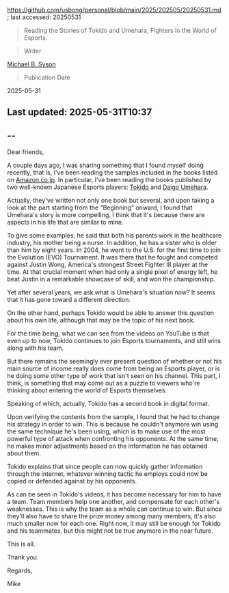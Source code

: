 https://github.com/usbong/personal/blob/main/2025/202505/20250531.md; last accessed: 20250531

> Reading the Stories of Tokido and Umehara, Fighters in the World of Esports.

> Writer

[Michael B. Syson](https://www.linkedin.com/in/michaelsyson/)

> Publication Date

2025-05-31

## Last updated: 2025-05-31T10:37
 
## --

Dear friends,

A couple days ago, I was sharing something that I found myself doing recently, that is, I've been reading the samples included in the books listed on [Amazon.co.jp](https://www.amazon.co.jp). In particular, I've been reading the books published by two well-known Japanese Esports players: [Tokido](https://www.amazon.co.jp/%E3%81%A8%E3%81%8D%E3%81%A9-ebook/dp/B081CKP8VH?ref_=ast_author_mpb) and [Daigo Umehara](https://www.amazon.co.jp/%E6%A2%85%E5%8E%9F%E5%A4%A7%E5%90%BE-ebook/dp/B009YES5KA?ref_=ast_author_mpb).

Actually, they've written not only one book but several, and upon taking a look at the part starting from the "Beginning" onward, I found that Umehara's story is more compelling. I think that it's because there are aspects in his life that are similar to mine.

To give some examples, he said that both his parents work in the healthcare industry, his mother being a nurse. In addition, he has a sister who is older than him by eight years. In 2004, he went to the U.S. for the first time to join the Evolution (EVO) Tournament. It was there that he fought and competed against Justin Wong, America's strongest Street Fighter III player at the time. At that crucial moment when had only a single pixel of energy left, he beat Justin in a remarkable showcase of skill, and won the championship. 

Yet after several years, we ask what is Umehara's situation now? It seems that it has gone toward a different direction. 

On the other hand, perhaps Tokido would be able to answer this question about his own life, although that may be the topic of his next book.

For the time being, what we can see from the videos on YouTube is that even up to now, Tokido continues to join Esports tournaments, and still wins along with his team. 

But there remains the seemingly ever present question of whether or not his main source of income really does come from being an Esports player, or is he doing some other type of work that isn't seen on his channel. This part, I think, is something that may come out as a puzzle to viewers who're thinking about entering the world of Esports themselves.

Speaking of which, actually, Tokido has a second book in digital format.

Upon verifying the contents from the sample, I found that he had to change his strategy in order to win. This is because he couldn't anymore win using the same technique he's been using, which is to make use of the most powerful type of attack when confronting his opponents. At the same time, he makes minor adjustments based on the information he has obtained about them.

Tokido explains that since people can now quickly gather information through the internet, whatever winning tactic he employs could now be copied or defended against by his opponents.

As can be seen in Tokido's videos, it has become necessary for him to have a team. Team members help one another, and compensate for each other's weaknesses. This is why the team as a whole can continue to win. But since they'll also have to share the prize money among many members, it's also much smaller now for each one. Right now, it may still be enough for Tokido and his teammates, but this might not be true anymore in the near future.

This is all.

Thank you.

Regards,

Mike
